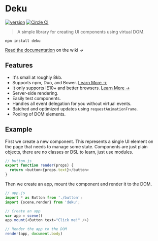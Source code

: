 # Deku

[![version](https://img.shields.io/npm/v/deku.svg?style=flat-square)](https://www.npmjs.com/package/deku) [![Circle CI](https://img.shields.io/circleci/project/BrightFlair/PHP.Gt.svg?style=flat-square)](https://circleci.com/gh/segmentio/deku)

> A simple library for creating UI components using virtual DOM.

```
npm install deku
``` 

[Read the documentation](https://github.com/segmentio/deku/wiki) on the wiki &rarr;

## Features

* It's small at roughly 8kb. 
* Supports npm, Duo, and Bower. [Learn More &rarr;](https://github.com/segmentio/deku/wiki/Installing)
* It only supports IE10+ and better browsers. [Learn More &rarr;](https://github.com/segmentio/deku/wiki#browser-support)
* Server-side rendering.
* Easily test components.
* Handles all event delegation for you without virtual events.
* Batched and optimized updates using `requestAnimationFrame`.
* Pooling of DOM elements.

## Example

First we create a new component. This represents a single UI element on the page that needs to manage some state. Components are just plain objects, there are no classes or DSL to learn, just use modules.

```js
// button.js
export function render(props) {
  return <button>{props.text}</button>
}
```

Then we create an app, mount the component and render it to the DOM.

```js
// app.js
import * as Button from './button';
import {scene,render} from 'deku';

// Create an app
var app = scene()
app.mount(<Button text="Click me!" />)

// Render the app to the DOM
render(app, document.body)
```
